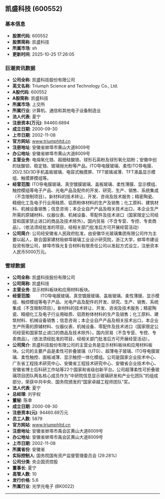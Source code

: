 ## 凯盛科技 (600552)

### 基本信息

- **股票代码**: 600552
- **股票简称**: 凯盛科技
- **所属市场**: sh
- **更新时间**: 2025-10-25 17:26:05

### 巨潮资讯数据

- **公司全称**: 凯盛科技股份有限公司
- **英文名称**: Triumph Science and Technology Co., Ltd.
- **A股代码**: 600552
- **A股简称**: 凯盛科技
- **所属市场**: 上交所
- **所属行业**: 计算机、通信和其他电子设备制造业
- **法人代表**: 夏宁
- **注册资本(万元)**: 94460.6894
- **成立日期**: 2000-09-30
- **上市日期**: 2002-11-08
- **官方网站**: www.triumphltd.cn
- **注册地址**: 安徽省蚌埠市黄山大道8009号
- **办公地址**: 安徽省蚌埠市黄山大道8009号
- **主营业务**: 电熔氧化锆、超细硅酸锆、球形石英粉及球形氧化铝粉；安徽中创的钛酸钡、稳定锆、玻璃抛光粉等产品。ITO导电膜玻璃、柔性ITO导电膜、2D/2.5D/3D手机盖板玻璃、电容式触摸屏、TFT玻璃减薄、TFT液晶显示模组、触摸屏模组等。
- **经营范围**: ITO导电膜玻璃、真空镀膜玻璃、盖板玻璃、柔性薄膜、显示模组、触控模组等电子产品、光电产品及配件的开发、研究、生产、销售、系统集成（不含限制项目）。新材料的技术转让、开发、咨询及技术服务；精密陶瓷、精细化工及电子行业用硅质、铝质粉体材料的生产及销售；化工原料、建筑材料、机械设备销售；信息咨询；本企业自产产品及相关技术出口，本企业生产所需的原辅材料、仪器仪表、机械设备、零配件及技术进口（国家限定公司经营和国家禁止进口的商品及技术除外）。国内贸易（不含专营、专控、专卖商品）。（依法须经批准的项目，经相关部门批准后方可开展经营活动）
- **公司简介**: 公司经安徽省人民政府批准，由安徽华光玻璃集团有限公司作为主要以起人，联合国家建材局蚌埠玻璃工业设计研究院，浙江大学，蚌埠市建设投资有限公司，蚌埠市珠光复合材料有限责任公司以发起方式设立，注册资本人民币5000万元。

### 雪球数据

- **公司全称**: 凯盛科技股份有限公司
- **公司简称**: 凯盛科技
- **主营业务**: 显示材料板块和应用材料板块。
- **经营范围**: 　　ITO导电膜玻璃、真空镀膜玻璃、盖板玻璃、柔性薄膜、显示模组、触控模组等电子产品、光电产品及配件的开发、研究、生产、销售、系统集成（不含限制项目）。新材料的技术转让、开发、咨询及技术服务；精密陶瓷、精细化工及电子行业用硅质、铝质粉体材料的生产及销售；化工原料、建筑材料、机械设备销售；信息咨询；本企业自产产品及相关技术出口，本企业生产所需的原辅材料、仪器仪表、机械设备、零配件及技术进口（国家限定公司经营和国家禁止进口的商品及技术除外）。国内贸易（不含专营、专控、专卖商品）。（依法须经批准的项目，经相关部门批准后方可开展经营活动）。
- **公司简介**: 凯盛科技股份有限公司的主营业务是显示材料板块和应用材料板块。公司的主要产品是柔性可折叠玻璃（UTG）、超薄电子玻璃、ITO导电膜玻璃、柔性触控、面板减薄、显示触控一体化模组。公司是国家企业技术中心、广东省工程技术研究中心、安徽省工程技术研究中心、安徽省企业技术中心、安徽省博士后科研工作站等22个国家和省级创新平台。公司超薄柔性可折叠玻璃项目团队两名核心成员作为“中研院信息显示玻璃研发和产业化团队”的组成部分，荣获中共中央、国务院颁发的“国家卓越工程师团队”奖。
- **法人代表**: 夏宁
- **总经理**: 刘宇权
- **董秘**: 陈幸
- **成立日期**: 2000-09-30
- **注册资本(元)**: 94460.69万元
- **员工人数**: 5879
- **官方网站**: www.triumphltd.cn
- **注册地址**: 安徽省蚌埠市禹会区黄山大道8009号
- **办公地址**: 安徽省蚌埠市禹会区黄山大道8009号
- **上市日期**: 2002-11-08
- **所属省份**: 安徽省
- **实际控制人**: 国务院国有资产监督管理委员会 (29.28%)
- **公司分类**: 央企国资控股
- **董事长**: 夏宁
- **高管人数**: 10
- **发行价格**: 5.6
- **所属行业**: 光学光电子 (BK0022)

---